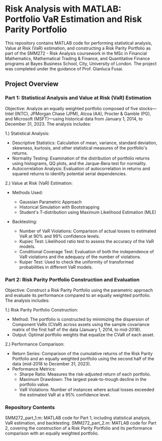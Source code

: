 # Risk Analysis with MATLAB: Portfolio VaR Estimation and Risk Parity Portfolio

This repository contains MATLAB code for performing statistical analysis, Value at Risk (VaR) estimation, and constructing a Risk Parity Portfolio as part of the SMM272 - Risk Analysis coursework in the MSc in Financial Mathematics, Mathematical Trading & Finance, and Quantitative Finance programs at Bayes Business School, City, University of London. The project was completed under the guidance of Prof. Gianluca Fusai.

## Project Overview
### Part 1: Statistical Analysis and Value at Risk (VaR) Estimation
Objective: Analyze an equally weighted portfolio composed of five stocks—Intel (INTC), JPMorgan Chase (JPM), Alcoa (AA), Procter & Gamble (PG), and Microsoft (MSFT)—using historical data from January 1, 2014, to December 31, 2023. The analysis includes:

1.) Statistical Analysis:

- Descriptive Statistics: Calculation of mean, variance, standard deviation, skewness, kurtosis, and other statistical measures of the portfolio's returns.
- Normality Testing: Examination of the distribution of portfolio returns using histograms, QQ plots, and the Jarque-Bera test for normality.
- Autocorrelation Analysis: Evaluation of autocorrelation in returns and squared returns to identify potential serial dependencies.

2.) Value at Risk (VaR) Estimation:

- Methods Used:
  - Gaussian Parametric Approach
  - Historical Simulation with Bootstrapping
  - Student's T-distribution using Maximum Likelihood Estimation (MLE)

- Backtesting:
  - Number of VaR Violations: Comparison of actual losses to estimated VaR at 90% and 99% confidence levels.
  - Kupiec Test: Likelihood ratio test to assess the accuracy of the VaR models.
  - Conditional Coverage Test: Evaluation of both the independence of VaR violations and the adequacy of the number of violations.
  - Kuiper Test: Used to check the uniformity of transformed probabilities in different VaR models.

### Part 2: Risk Parity Portfolio Construction and Evaluation
Objective: Construct a Risk Parity Portfolio using the parametric approach and evaluate its performance compared to an equally weighted portfolio. The analysis includes:

1.) Risk Parity Portfolio Construction:

- Method: The portfolio is constructed by minimizing the dispersion of Component VaRs (CVaR) across assets using the sample covariance matrix of the first half of the data (January 1, 2014, to mid-2018).
- Output: Optimal portfolio weights that equalize the CVaR of each asset.

2.) Performance Comparison:

- Return Series: Comparison of the cumulative returns of the Risk Parity Portfolio and an equally weighted portfolio using the second half of the data (mid-2018 to December 31, 2023).
- Performance Metrics:
  - Sharpe Ratio: Measures the risk-adjusted return of each portfolio.
  - Maximum Drawdown: The largest peak-to-trough decline in the portfolio value.
  - VaR Violations: Number of instances where actual losses exceeded the estimated VaR at a 95% confidence level.

### Repository Contents
SMM272_part_1.m: MATLAB code for Part 1, including statistical analysis, VaR estimation, and backtesting.
SMM272_part_2.m: MATLAB code for Part 2, covering the construction of a Risk Parity Portfolio and its performance comparison with an equally weighted portfolio.
